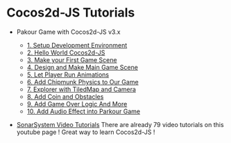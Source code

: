 # Cocos2d-JS Tutorials

- Pakour Game with Cocos2d-JS v3.x
    - [1. Setup Development Environment](../../../tutorial/framework/html5/parkour-game-with-javascript-v3.0/chapter1/en.md)
    - [2. Hello World Cocos2d-JS](../../../tutorial/framework/html5/parkour-game-with-javascript-v3.0/chapter2/en.md)
    - [3. Make your First Game Scene](../../../tutorial/framework/html5/parkour-game-with-javascript-v3.0/chapter3/en.md)
    - [4. Design and Make Main Game Scene](../../../tutorial/framework/html5/parkour-game-with-javascript-v3.0/chapter4/en.md)
    - [5. Let Player Run Animations](../../../tutorial/framework/html5/parkour-game-with-javascript-v3.0/chapter5/en.md)
    - [6. Add Chipmunk Physics to Our Game](../../../tutorial/framework/html5/parkour-game-with-javascript-v3.0/chapter6/en.md)
    - [7. Explorer with TiledMap and Camera](../../../tutorial/framework/html5/parkour-game-with-javascript-v3.0/chapter7/en.md)
    - [8. Add Coin and Obstacles](../../../tutorial/framework/html5/parkour-game-with-javascript-v3.0/chapter8/en.md)
    - [9. Add Game Over Logic And More](../../../tutorial/framework/html5/parkour-game-with-javascript-v3.0/chapter9/en.md)
    - [10. Add Audio Effect into Parkour Game](../../../tutorial/framework/html5/parkour-game-with-javascript-v3.0/chapter10/en.md)

- [SonarSystem Video Tutorials](https://www.youtube.com/user/sonarsystemslimited)
    There are already 79 video tutorials on this youtube page ! Great way to learn Cocos2d-JS !